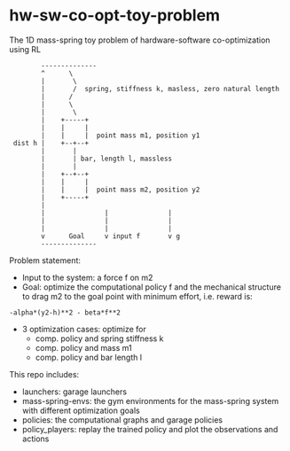 # hw-sw-co-opt-toy-problem
The 1D mass-spring toy problem of hardware-software co-optimization using RL
```
        --------------
        ^      \
        |       \
        |       /  spring, stiffness k, masless, zero natural length 
        |      /
        |      \
        |       \
        |    +-----+
        |    |     |
        |    |     |  point mass m1, position y1
 dist h |    +--+--+
        |       |
        |       | bar, length l, massless
        |       |
        |    +--+--+
        |    |     |
        |    |     |  point mass m2, position y2
        |    +-----+
        |                               
        |               |               |
        |               |               |
        |               |               |
        v      Goal     v input f       v g
        --------------
```
Problem statement:
- Input to the system: a force f on m2
- Goal: optimize the computational policy f and the mechanical structure to drag m2 to the goal point with minimum effort,
i.e. reward is: 
```
-alpha*(y2-h)**2 - beta*f**2
``` 
- 3 optimization cases: optimize for
    - comp. policy and spring stiffness k
    - comp. policy and mass m1
    - comp. policy and bar length l

This repo includes:
- launchers: garage launchers
- mass-spring-envs: the gym environments for the mass-spring system with different optimization goals
- policies: the computational graphs and garage policies
- policy_players: replay the trained policy and plot the observations and actions